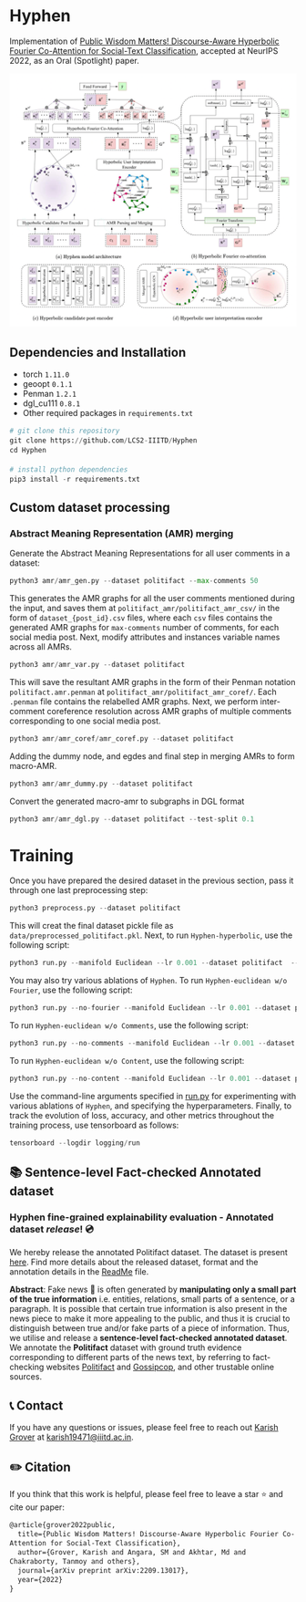 # Hyphen

Implementation of [Public Wisdom Matters! Discourse-Aware Hyperbolic Fourier Co-Attention for Social-Text Classification](https://arxiv.org/abs/2209.13017), accepted at NeurIPS 2022, as an Oral (Spotlight) paper. 

<p align="center">
  <img width="800px" src="img/model.png" >
</p>

## Dependencies and Installation

- torch `1.11.0`
- geoopt `0.1.1`
- Penman `1.2.1`
- dgl_cu111 `0.8.1`
- Other required packages in `requirements.txt`

```python
# git clone this repository
git clone https://github.com/LCS2-IIITD/Hyphen
cd Hyphen

# install python dependencies
pip3 install -r requirements.txt
```

## Custom dataset processing

### Abstract Meaning Representation (AMR) merging
Generate the Abstract Meaning Representations for all user comments in a dataset:
```python
python3 amr/amr_gen.py --dataset politifact --max-comments 50
```
This generates the AMR graphs for all the user comments mentioned during the input, and saves them at `politifact_amr/politifact_amr_csv/` in the form of `dataset_{post_id}.csv` files, where each `csv` files contains the generated AMR graphs for `max-comments` number of comments, for each social media post. Next, modify attributes and instances variable names across all AMRs.
```python
python3 amr/amr_var.py --dataset politifact
```

This will save the resultant AMR graphs in the form of their Penman notation `politifact.amr.penman` at `politifact_amr/politifact_amr_coref/`. Each `.penman` file contains the relabelled AMR graphs. Next, we perform inter-comment coreference resolution across AMR graphs of multiple comments corresponding to one social media post.

```python
python3 amr/amr_coref/amr_coref.py --dataset politifact
```

Adding the dummy node, and egdes and final step in merging AMRs to form macro-AMR.
```python
python3 amr/amr_dummy.py --dataset politifact
```

Convert the generated macro-amr to subgraphs in DGL format
```python
python3 amr/amr_dgl.py --dataset politifact --test-split 0.1
```
# Training

Once you have prepared the desired dataset in the previous section, pass it through one last preprocessing step:

```python
python3 preprocess.py --dataset politifact
```

This will creat the final dataset pickle file as `data/preprocessed_politifact.pkl`. Next, to run `Hyphen-hyperbolic`, use the following script:

```python
python3 run.py --manifold Euclidean --lr 0.001 --dataset politifact  --batch-size 32 --epochs 5 --max-sents 20 --max-coms 10 --max-com-len 10 --max-sent-len 10 --log-path logging/run
```

You may also try various ablations of `Hyphen`. To run `Hyphen-euclidean w/o Fourier`, use the following script:

```python
python3 run.py --no-fourier --manifold Euclidean --lr 0.001 --dataset politifact  --batch-size 32 --epochs 5 --max-sents 20 --max-coms 10 --max-com-len 10 --max-sent-len 10 --log-path logging/run
```

To run `Hyphen-euclidean w/o Comments`, use the following script:

```python
python3 run.py --no-comments --manifold Euclidean --lr 0.001 --dataset politifact  --batch-size 32 --epochs 5 --max-sents 20 --max-coms 10 --max-com-len 10 --max-sent-len 10 --log-path logging/run
```
To run `Hyphen-euclidean w/o Content`, use the following script:

```python
python3 run.py --no-content --manifold Euclidean --lr 0.001 --dataset politifact  --batch-size 32 --epochs 5 --max-sents 20 --max-coms 10 --max-com-len 10 --max-sent-len 10 --log-path logging/run
```

Use the command-line arguments specified in [run.py](run.py) for experimenting with various ablations of `Hyphen`, and specifying the hyperparameters. Finally, to track the evolution of loss, accuracy, and other metrics throughout the training process, use tensorboard as follows:

```python
tensorboard --logdir logging/run
```

## 📚 Sentence-level Fact-checked Annotated dataset
### Hyphen fine-grained explainability evaluation - Annotated dataset *release*! 💿
 
We hereby release the annotated Politifact dataset. The dataset is present [here](annotation). Find more details about the released dataset, format and the annotation details in the [ReadMe](annotation/annotation.md) file. 

**Abstract**: Fake news 📰 is often generated by **manipulating only a small part of the true information** i.e. entities, relations, small parts of a sentence, or a paragraph. It is possible that certain true information is also present in the news piece to make it more appealing to the public, and thus it is crucial to distinguish between true and/or fake parts of a piece of information. Thus, we utilise and release a **sentence-level fact-checked annotated dataset**. We annotate the **Politifact** dataset with ground truth evidence corresponding to different parts of the news text, by referring to fact-checking websites [Politifact](https://www.politifact.com/) and [Gossipcop](https://www.snopes.com/), and other trustable online sources. 

## 📞 Contact
If you have any questions or issues, please feel free to reach out [Karish Grover](https://karish-grover.github.io/) at <a href="mailto:karish19471@iiitd.ac.in">karish19471@iiitd.ac.in</a>.

## ✏️ Citation

If you think that this work is helpful, please feel free to leave a star ⭐️ and cite our paper:

```
@article{grover2022public,
  title={Public Wisdom Matters! Discourse-Aware Hyperbolic Fourier Co-Attention for Social-Text Classification},
  author={Grover, Karish and Angara, SM and Akhtar, Md and Chakraborty, Tanmoy and others},
  journal={arXiv preprint arXiv:2209.13017},
  year={2022}
}
```